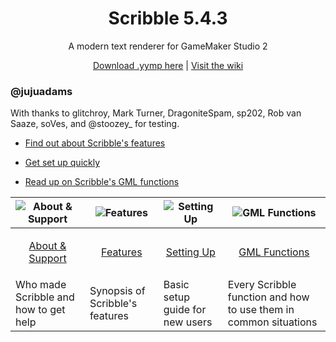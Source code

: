<h1 align="center">Scribble 5.4.3</h1>

<p align="center">A modern text renderer for GameMaker Studio 2</p>

<p align="center"><a href="https://github.com/JujuAdams/scribble/releases/tag/5.4.3">Download .yymp here</a> | <a href="https://github.com/JujuAdams/scribble/wiki">Visit the wiki</a></p>

### @jujuadams

With thanks to glitchroy, Mark Turner, DragoniteSpam, sp202, Rob van Saaze, soVes, and @stoozey_ for testing.

  - [Find out about Scribble's features](https://github.com/JujuAdams/scribble/wiki/Features)

  - [Get set up quickly](https://github.com/JujuAdams/scribble/wiki/Setting-Up)

  - [Read up on Scribble's GML functions](https://github.com/JujuAdams/scribble/wiki/GML-Functions)

|![About & Support](https://raw.githubusercontent.com/wiki/JujuAdams/scribble/images/aboutsupport.png)|![Features](https://raw.githubusercontent.com/wiki/JujuAdams/scribble/images/features.png)|![Setting Up](https://raw.githubusercontent.com/wiki/JujuAdams/scribble/images/settingup.png)|![GML Functions](https://raw.githubusercontent.com/wiki/JujuAdams/scribble/images/functions.png)|
|----------------------|----------------------|----------------------|----------------------|
|<p align="center">[About & Support](https://github.com/JujuAdams/scribble/wiki/About-&-Support)</p>|<p align="center">[Features](https://github.com/JujuAdams/scribble/wiki/Features)</p>|<p align="center">[Setting Up](https://github.com/JujuAdams/scribble/wiki/Setting-Up)</p>|<p align="center">[GML Functions](https://github.com/JujuAdams/scribble/wiki/GML-Functions)</p>|
|Who made Scribble and how to get help| Synopsis of Scribble's features | Basic setup guide for new users | Every Scribble function and how to use them in common situations |
